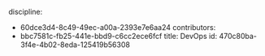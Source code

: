 discipline:
  - 60dce3d4-8c49-49ec-a00a-2393e7e6aa24
contributors:
  - bbc7581c-fb25-441e-bbd9-c6cc2ece6fcf
title: DevOps
id: 470c80ba-3f4e-4b02-8eda-125419b56308
